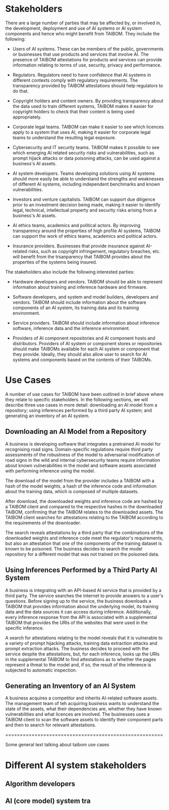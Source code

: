 # Stakeholders

There are a large number of parties that may be affected by, or involved in, the development, deployment and use of AI systems or AI system components and hence who might benefit from TAIBOM. They include the following:

* Users of AI systems. These can be members of the public, governments or businesses that use products and services that involve AI. The presence of TAIBOM attestations for products and services can provide information relating to terms of use, security, privacy and performance.

* Regulators. Regulators need to have confidence that AI systems in different contexts comply with regulatory requirements. The transparency provided by TAIBOM attestations should help regulators to do that.

* Copyright holders and content owners. By providing transparency about the data used to train different systems, TAIBOM makes it easier for copyright holders to check that their content is being used appropriately.

* Corporate legal teams. TAIBOM can make it easier to see which licences apply to a system that uses AI, making it easier for corporate legal teams to understand the resulting legal exposure.

* Cybersecurity and IT security teams. TAIBOM makes it possible to see which emerging AI related security risks and vulnerabilities, such as prompt hijack attacks or data poisoning attacks, can be used against a business's AI assets.

* AI system developers. Teams developing solutions using AI systems should more easily be able to understand the strengths and weaknesses of different AI systems, including independent benchmarks and known vulnerabilities.

* Investors and venture capitalists. TAIBOM can support due diligence prior to an investment decision being made, making it easier to identify legal, technical, intellectual property and security risks arising from a business's AI assets.

* AI ethics teams, academics and political actors. By improving transparency around the properties of high profile AI systems, TAIBOM can support the work of ethics teams, academics and political actors.

* Insurance providers. Businesses that provide insurance against AI-related risks, such as copyright infringement, regulatory breaches, etc. will benefit from the trsanparency that TAIBOM provides about the properties of the systems being insured.

The stakeholders also include the following interested parties:

* Hardware developers and vendors. TAIBOM should be able to represent information about training and inference hardware and firmware.

* Software developers, and system and model builders, developers and vendors. TAIBOM should include information about the software components of an AI system, its training data and its training environment.

* Service providers. TAIBOM should include information about inference software, inference data and the inference environment.

* Providers of AI component repositories and AI component hosts and distributors. Providers of AI system or component stores or repositories should make TAIBOMs available for each AI system or component that they provide. Ideally, they should also allow user to search for AI systems and components based on the contents of their TAIBOMs.


# Use Cases

A number of use cases for TAIBOM have been outlined in brief above where they relate to specific stakeholders. In the following sections, we will describe three use cases in more detail: downloading an AI model from a repository; using inferences performed by a third party AI system; and generating an inventory of an AI system.


## Downloading an AI Model from a Repository

A business is developing software that integrates a pretrained AI model for recognising road signs. Domain-specific regulations require third party assessments of the robustness of the model to adversarial modification of road signs in the wild and internal cybersecurity teams require information about known vulnerabilities in the model and software assets associated with performing inference using the model.

The download of the model from the provider includes a TAIBOM with a hash of the model weights, a hash of the inference code and information about the training data, which is composed of multiple datasets.

After download, the downloaded weights and inference code are hashed by a TAIBOM client and compared to the respective hashes in the downloaded TAIBOM, confirming that the TAIBOM relates to the downloaded assets. The TAIBOM client searches for attestations relating to the TAIBOM according to the requirements of the downloader.

The search reveals attestations by a third party that the combinations of the downloaded weights and inference code meet the regulator's requirements, but also an attestation that one of the components of the training dataset is known to be poisoned. The business decides to search the model repository for a different model that was not trained on the poisoned data.


## Using Inferences Performed by a Third Party AI System

A business is integrating with an API-based AI service that is provided by a third party. The service searches the internet to provide answers to a user's questions. Before signing up to the service, the business downloads a TAIBOM that provides information about the underlying model, its training data and the data sources it can access during inference. Additionally, every inference response from the API is associated with a supplemental TAIBOM that provides the URIs of the websites that were used in the specific inference.

A search for attestations relating to the model reveals that it is vulnerable to a variety of prompt hijacking attacks, training data extraction attacks and prompt extraction attacks. The business decides to proceed with the service despite the attestations, but, for each inference, looks up the URIs in the supplemental TAIBOM to find attestations as to whether the pages represent a threat to the model and, if so, the result of the inference is subjected to automatic inspection.


## Generating an Inventory of an AI System

A business acquires a competitor and inherits AI-related software assets. The management team of teh acquiring business wants to understand the state of the assets, what their dependencies are, whether they have known vulnerabilities and what licences are involved. The businesses uses a TAIBOM client to scan the software assets to identify their component parts and then to search for relevant attestations.

======================================================

Some general text talking about taibom use cases




# Different AI system stakeholders



## Algorithm developers



## AI (core model) system tra